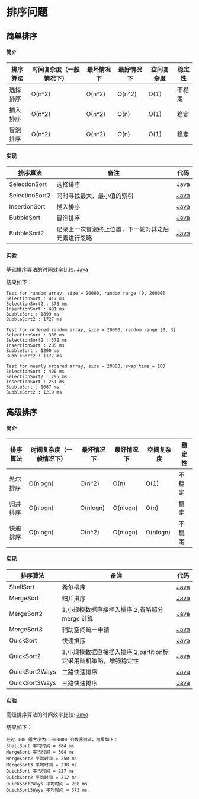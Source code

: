 # 排序问题

## 简单排序

#### 简介
| 排序算法  | 时间复杂度（一般情况下） | 最坏情况下 | 最好情况下 | 空间复杂度 | 稳定性 |
|---|---|---|---|---|---|
| 选择排序 | O(n^2) | O(n^2) | O(n^2) | O(1) | 不稳定 |
| 插入排序 | O(n^2) | O(n^2) | O(n) | O(1) | 稳定 |
| 冒泡排序 | O(n^2) | O(n^2) | O(n) | O(1) | 稳定 |

#### 实现
|  排序算法  | 备注 | 代码 |
|---|---|---|
|  SelectionSort | 选择排序 | [Java](https://github.com/patricklin2018/DataStructures-Algorithmns/blob/master/sort/src/SelectionSort.java)|
| SelectionSort2 | 同时寻找最大、最小值的索引|[Java](https://github.com/patricklin2018/DataStructures-Algorithmns/blob/master/sort/src/SelectionSort2.java)|
| InsertionSort | 插入排序 | [Java](https://github.com/patricklin2018/DataStructures-Algorithmns/blob/master/sort/src/InsertionSort.java)|
| BubbleSort | 冒泡排序 | [Java](https://github.com/patricklin2018/DataStructures-Algorithmns/blob/master/sort/src/BubbleSort.java) |
| BubbleSort2 | 记录上一次冒泡终止位置，下一轮对其之后元素进行忽略 | [Java](https://github.com/patricklin2018/DataStructures-Algorithmns/blob/master/sort/src/BubbleSort2.java)|

#### 实验

基础排序算法的时间效率比较: [Java](https://github.com/patricklin2018/DataStructures-Algorithmns/blob/master/sort/src/BasicSortTest.java)

结果如下：
```
Test for random array, size = 20000, random range [0, 20000]
SelectionSort : 417 ms
SelectionSort2 : 373 ms
InsertionSort : 491 ms
BubbleSort : 1899 ms
BubbleSort2 : 1727 ms

Test for ordered random array, size = 20000, random range [0, 3]
SelectionSort : 336 ms
SelectionSort2 : 572 ms
InsertionSort : 285 ms
BubbleSort : 1290 ms
BubbleSort2 : 1177 ms

Test for nearly ordered array, size = 20000, swap time = 100
SelectionSort : 490 ms
SelectionSort2 : 295 ms
InsertionSort : 251 ms
BubbleSort : 1687 ms
BubbleSort2 : 1219 ms
```

## 高级排序

#### 简介
| 排序算法  | 时间复杂度（一般情况下） | 最坏情况下 | 最好情况下 | 空间复杂度 | 稳定性 |
|---|---|---|---|---|---|
| 希尔排序 | O(nlogn) | O(n^2) | O(n) | O(1) | 不稳定 |
| 归并排序 | O(nlogn) | O(nlogn) | O(nlogn) | O(n) | 稳定 |
| 快速排序 | O(nlogn) | O(n^2) | O(nlogn) | O(nlogn) | 不稳定 |

#### 实现
|  排序算法  | 备注 | 代码 |
|---|---|---|
|  ShellSort | 希尔排序 | [Java](https://github.com/patricklin2018/DataStructures-Algorithmns/blob/master/sort/src/ShellSort.java)|
| MergeSort | 归并排序 |[Java](https://github.com/patricklin2018/DataStructures-Algorithmns/blob/master/sort/src/MergeSort.java)|
| MergeSort2 | 1,小规模数据直接插入排序 2,省略部分 merge 计算 | [Java](https://github.com/patricklin2018/DataStructures-Algorithmns/blob/master/sort/src/MergeSort2.java)|
| MergeSort3 | 辅助空间统一申请 | [Java](https://github.com/patricklin2018/DataStructures-Algorithmns/blob/master/sort/src/MergeSort3.java) |
| QuickSort | 快速排序 | [Java](https://github.com/patricklin2018/DataStructures-Algorithmns/blob/master/sort/src/QuickSort.java)|
| QuickSort2 | 1,小规模数据直接插入排序 2,partition标定采用随机策略，增强稳定性 | [Java](https://github.com/patricklin2018/DataStructures-Algorithmns/blob/master/sort/src/QuickSort2.java)|
| QuickSort2Ways | 二路快速排序 | [Java](https://github.com/patricklin2018/DataStructures-Algorithmns/blob/master/sort/src/QuickSort2Ways.java)|
| QuickSort3Ways | 三路快速排序 | [Java](https://github.com/patricklin2018/DataStructures-Algorithmns/blob/master/sort/src/QuickSort3Ways.java)|

#### 实验

高级排序算法的时间效率比较: [Java](https://github.com/patricklin2018/DataStructures-Algorithmns/blob/master/sort/src/AdvancedSortTest.java)

结果如下：
```
经过 100 组大小为 1000000 的数据测试，结果如下：
ShellSort 平均时间 = 884 ms
MergeSort 平均时间 = 304 ms
MergeSort2 平均时间 = 250 ms
MergeSort3 平均时间 = 238 ms
QuickSort 平均时间 = 227 ms
QuickSort2 平均时间 = 212 ms
QuickSort2Ways 平均时间 = 208 ms
QuickSort3Ways 平均时间 = 373 ms
```

